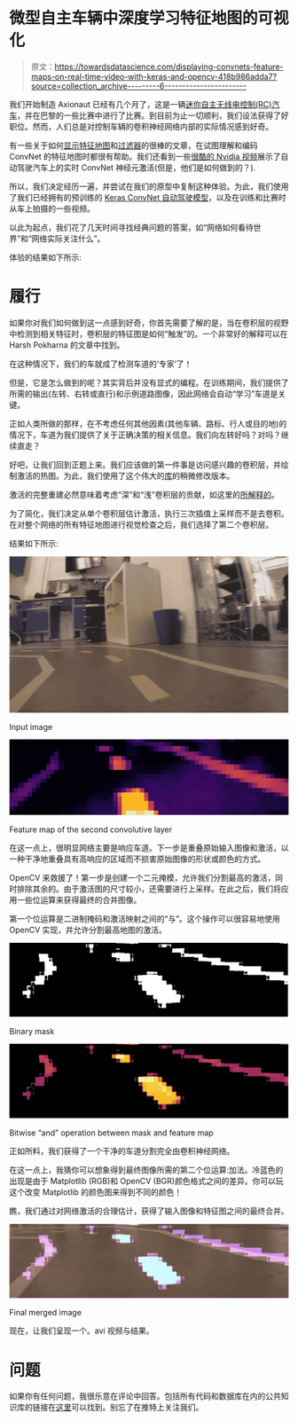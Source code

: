 # 微型自主车辆中深度学习特征地图的可视化

> 原文：<https://towardsdatascience.com/displaying-convnets-feature-maps-on-real-time-video-with-keras-and-opencv-418b986adda7?source=collection_archive---------6----------------------->

我们开始制造 Axionaut 已经有几个月了，这是一辆[迷你自主无线电控制(RC)汽车](https://www.axionable.com/hello-axionaut-1er-prototype-de-vehicule-autonome-daxionable/)，并在巴黎的一些比赛中进行了比赛。到目前为止一切顺利，我们设法获得了好职位。然而，人们总是对控制车辆的卷积神经网络内部的实际情况感到好奇。

有一些关于如何[显示特征地图](https://hackernoon.com/visualizing-parts-of-convolutional-neural-networks-using-keras-and-cats-5cc01b214e59)和[过滤器](https://blog.keras.io/how-convolutional-neural-networks-see-the-world.html)的很棒的文章，在试图理解和编码 ConvNet 的特征地图时都很有帮助。我们还看到一些[很酷的 Nvidia 视频](http://www.youtube.com/watch?v=URmxzxYlmtg&t=16m51s)展示了自动驾驶汽车上的实时 ConvNet 神经元激活(但是，他们是如何做到的？).

所以，我们决定经历一遍，并尝试在我们的原型中复制这种体验。为此，我们使用了我们已经拥有的预训练的 [Keras ConvNet 自动驾驶模型](https://github.com/Axionable/Axionaut)，以及在训练和比赛时从车上拍摄的一些视频。

以此为起点，我们花了几天时间寻找经典问题的答案，如“网络如何看待世界”和“网络实际关注什么”。

体验的结果如下所示:

# 履行

如果你对我们如何做到这一点感到好奇，你首先需要了解的是，当在卷积层的视野中检测到相关特征时，卷积层的特征图是如何“触发”的。一个非常好的解释可以在 Harsh Pokharna 的文章中找到。

在这种情况下，我们的车就成了检测车道的‘专家’了！

但是，它是怎么做到的呢？其实背后并没有显式的编程。在训练期间，我们提供了所需的输出(左转、右转或直行)和示例道路图像，因此网络会自动“学习”车道是关键。

正如人类所做的那样，在不考虑任何其他因素(其他车辆、路标、行人或目的地)的情况下，车道为我们提供了关于正确决策的相关信息。我们向左转好吗？对吗？继续直走？

好吧，让我们回到正题上来。我们应该做的第一件事是访问感兴趣的卷积层，并绘制激活的热图。为此，我们使用了这个伟大的[库](https://github.com/philipperemy/keras-visualize-activations)的稍微修改版本。

激活的完整重建必然意味着考虑“深”和“浅”卷积层的贡献，如这里的[所解释的](https://arxiv.org/abs/1611.05418)。

为了简化，我们决定从单个卷积层估计激活，执行三次插值上采样而不是去卷积。在对整个网络的所有特征地图进行视觉检查之后，我们选择了第二个卷积层。

结果如下所示:

![](img/e74b986e1aa08962e3e4db7c95695b36.png)

Input image

![](img/094dd207c9e060dd78baaa8a1e19d600.png)

Feature map of the second convolutive layer

在这一点上，很明显网络主要是响应车道。下一步是重叠原始输入图像和激活，以一种干净地重叠具有高响应的区域而不损害原始图像的形状或颜色的方式。

OpenCV 来救援了！第一步是创建一个二元掩模，允许我们分割最高的激活，同时排除其余的。由于激活图的尺寸较小，还需要进行上采样。在此之后，我们将应用一些位运算来获得最终的合并图像。

第一个位运算是二进制掩码和激活映射之间的“与”。这个操作可以很容易地使用 OpenCV 实现，并允许分割最高地图的激活。

![](img/cd8ccfcda666fef6450004827821d548.png)

Binary mask

![](img/43b81b89a7ec41d6194c8ed726b56324.png)

Bitwise “and” operation between mask and feature map

正如所料，我们获得了一个干净的车道分割完全由卷积神经网络。

在这一点上，我猜你可以想象得到最终图像所需的第二个位运算:加法。冷蓝色的出现是由于 Matplotlib (RGB)和 OpenCV (BGR)颜色格式之间的差异。你可以玩这个改变 Matplotlib 的颜色图来得到不同的颜色！

瞧，我们通过对网络激活的合理估计，获得了输入图像和特征图之间的最终合并。

![](img/d6b71e4fd41962d3e469ad1320f77be0.png)

Final merged image

现在，让我们呈现一个。avi 视频与结果。

# 问题

如果你有任何问题，我很乐意在评论中回答。包括所有代码和数据库在内的公共知识库的链接在[这里](https://github.com/Axionable/FeatureMaps)可以找到。别忘了在推特上关注我们。